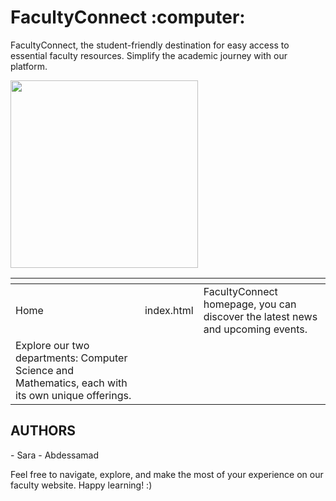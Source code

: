 <h1 >FacultyConnect :computer:</h1> 


<p> FacultyConnect, the student-friendly destination for easy access to essential faculty resources. 
Simplify the academic journey with our platform. </p>
<img src=""  width="300"/>

<table>
<thead> 
<tr> <th></th> <th></th> <th></th> 
</tr></thead>
<tbody>
<tr>
<td> Home</td>
<td>index.html</td>
<td> FacultyConnect homepage, you can discover the latest news and upcoming events.</td>
</tr>
<tr> <td>Explore our two departments: Computer Science and Mathematics, each with its own unique offerings.</td> </tr>

</tbody>
</table>


<h2>AUTHORS </h2>
- Sara 
- Abdessamad 

<p> Feel free to navigate, explore, and make the most of your experience on our faculty website. Happy learning! :) </p>